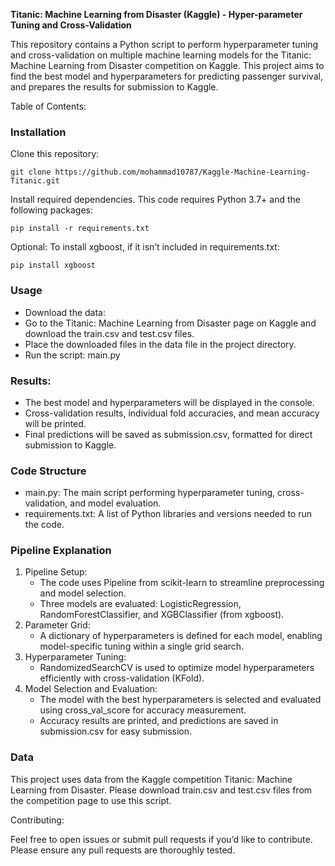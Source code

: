 **Titanic: Machine Learning from Disaster (Kaggle) - Hyper-parameter Tuning and Cross-Validation**

This repository contains a Python script to perform hyperparameter tuning and cross-validation on multiple machine learning models for the Titanic: Machine Learning from Disaster competition on Kaggle. This project aims to find the best model and hyperparameters for predicting passenger survival, and prepares the results for submission to Kaggle.

Table of Contents:

### Installation
Clone this repository:

    git clone https://github.com/mohammad10787/Kaggle-Machine-Learning-Titanic.git
    
Install required dependencies. This code requires Python 3.7+ and the following packages:

    pip install -r requirements.txt

Optional: To install xgboost, if it isn’t included in requirements.txt:

    pip install xgboost


### Usage
- Download the data:
- Go to the Titanic: Machine Learning from Disaster page on Kaggle and download the train.csv and test.csv files.
- Place the downloaded files in the data file in the project directory.
- Run the script: main.py

### Results:
- The best model and hyperparameters will be displayed in the console.
- Cross-validation results, individual fold accuracies, and mean accuracy will be printed.
- Final predictions will be saved as submission.csv, formatted for direct submission to Kaggle.

### Code Structure

- main.py: The main script performing hyperparameter tuning, cross-validation, and model evaluation.
- requirements.txt: A list of Python libraries and versions needed to run the code.

### Pipeline Explanation
1. Pipeline Setup:
	- The code uses Pipeline from scikit-learn to streamline preprocessing and model selection.
	- Three models are evaluated: LogisticRegression, RandomForestClassifier, and XGBClassifier (from xgboost).
2. Parameter Grid:
	- A dictionary of hyperparameters is defined for each model, enabling model-specific tuning within a single grid search.
3. Hyperparameter Tuning:
	- RandomizedSearchCV is used to optimize model hyperparameters efficiently with cross-validation (KFold).
4. Model Selection and Evaluation:
	- The model with the best hyperparameters is selected and evaluated using cross_val_score for accuracy measurement.
	- Accuracy results are printed, and predictions are saved in submission.csv for easy submission.

### Data

This project uses data from the Kaggle competition Titanic: Machine Learning from Disaster. Please download train.csv and test.csv files from the competition page to use this script.

Contributing:

Feel free to open issues or submit pull requests if you’d like to contribute. Please ensure any pull requests are thoroughly tested.

